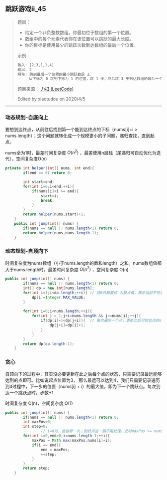 ## 跳跃游戏ii_45

> 题目：
>
> - 给定一个非负整数数组，你最初位于数组的第一个位置。
> - 数组中的每个元素代表你在该位置可以跳跃的最大长度。
> - 你的目标是使用最少的跳跃次数到达数组的最后一个位置。
>
> 示例 :
>
> ```txt
> 输入: [2,3,1,1,4]
> 输出: 2
> 解释: 跳到最后一个位置的最小跳跃数是 2。
>      从下标为 0 跳到下标为 1 的位置，跳 1 步，然后跳 3 步到达数组的最后一个位置。
> ```
> 
> 题目来源： [力扣 (LeetCode)](https://leetcode-cn.com/problems/jump-game-ii)
> 
> Edited by xiaotudou on 2020/4/5

----

### 动态规划-自底向上

要想到达终点，从前往后找到第一个能到达终点的下标（nums[i]+i > nums.length）；这个问题就转化成一个规模更小的子问题，递归查找，直到起点。

nums全为1时，最差时间复杂度 $O(n^2)$ ，最差使用n层栈（尾递归可自动优化为迭代），空间复杂度O(n) 

```java
private int helper(int[] nums, int end){
        if(end == 0) return 0;

        int start=end;
        for(int i=0;i<end;++i){
            if(nums[i]+i >= end){
                start=i;
                break;
            }
        }
        return helper(nums,start)+1;
    }
    public int jump(int[] nums) {
        if(nums == null || nums.length<1) return 0;
        return helper(nums,nums.length-1);
    }
```

### 动态规划-自顶向下

时间复杂度为nums数组（小于nums.length的数和length）之和。nums数组值都大于nums.length时，最差时间复杂度 $O(n^2)$ ，空间复杂度 O(n)

```java
public int jump(int[] nums) {
        if(nums == null || nums.length<1) return 0;
        int[] dp = new int[nums.length];
        for(int i=1;i<dp.length;++i){ // 除0外都置位 为最大值，表示当前不可达。
            dp[i]=Integer.MAX_VALUE;
        }
  
        for(int i=0;i<nums.length;++i){
            for(int j = 1;j+i<nums.length && j<=nums[i];++j){
                if(dp[i]+1<dp[j+i]){  // 每次遍历一个点，更新之后可到达点的step
                    dp[j+i]=dp[i]+1;
                }
            }
        }
        return dp[dp.length-1];
    }
```

### 贪心

自顶向下的过程中，其实没必要更新在此之后每个点的状态，只需要记录最远能够达到的点即可。比如说起点位置为3， 那么最远可以达到4，我们只需要记录遍历到4过程中，下一步的位置（nums[i] + i）的最大值，即为下一个跳跃点。每次到达一个跳跃点时，步数+1.

时间复杂度 O(n)，空间复杂度 O(1)

```java
public int jump(int[] nums) {
        if(nums == null || nums.length<1) return 0;
        int maxPos=0;
        int step=0;
 				// i=0时，会自增一次；到终点这一跳不用处理，此时maxPos >= nums.length-1
        for(int i=0,end=0;i<nums.length-1;++i){ 
            maxPos = Math.max(maxPos,nums[i]+i);
            if(i == end){
                end = maxPos;
                ++step;
            }
        }
        return step;
    }
```